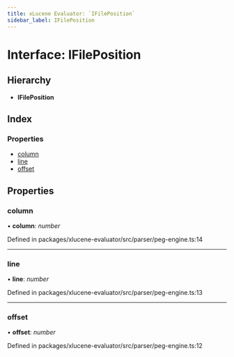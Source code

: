 ```yaml
---
title: xLucene Evaluator: `IFilePosition`
sidebar_label: IFilePosition
---
```


# Interface: IFilePosition

## Hierarchy

* **IFilePosition**

## Index

### Properties

* [column](ifileposition.md#column)
* [line](ifileposition.md#line)
* [offset](ifileposition.md#offset)

## Properties

###  column

• **column**: *number*

Defined in packages/xlucene-evaluator/src/parser/peg-engine.ts:14

___

###  line

• **line**: *number*

Defined in packages/xlucene-evaluator/src/parser/peg-engine.ts:13

___

###  offset

• **offset**: *number*

Defined in packages/xlucene-evaluator/src/parser/peg-engine.ts:12

